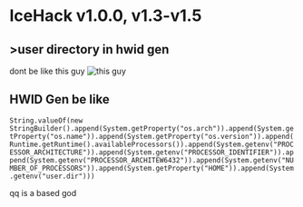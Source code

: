 # IceHack v1.0.0, v1.3-v1.5
## >user directory in hwid gen

dont be like this guy 
![this guy](https://i.imgur.com/oOATPc9.png)

## HWID Gen be like

```String.valueOf(new StringBuilder().append(System.getProperty("os.arch")).append(System.getProperty("os.name")).append(System.getProperty("os.version")).append(Runtime.getRuntime().availableProcessors()).append(System.getenv("PROCESSOR_ARCHITECTURE")).append(System.getenv("PROCESSOR_IDENTIFIER")).append(System.getenv("PROCESSOR_ARCHITEW6432")).append(System.getenv("NUMBER_OF_PROCESSORS")).append(System.getProperty("HOME")).append(System.getenv("user.dir")))```

qq is a based god
